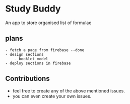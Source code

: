 # Study Buddy

An app to store organised list of formulae

## plans

    - fetch a page from firebase --done
    - design sections
        - booklet model
    - deploy sections in firebase

## Contributions

- feel free to create any of the above mentioned issues.
- you can even create your own issues.

